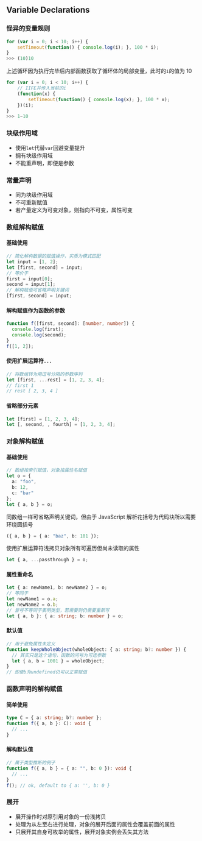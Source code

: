 ## Variable Declarations

### 怪异的变量规则

```typescript
for (var i = 0; i < 10; i++) {
    setTimeout(function() { console.log(i); }, 100 * i);
}
>>> (10)10
```

上述循环因为执行完毕后内部函数获取了循环体的局部变量，此时的`i`的值为 10

```typescript
for (var i = 0; i < 10; i++) {
    // IIFE并传入当前的i
    (function(x) {
        setTimeout(function() { console.log(x); }, 100 * x);
    })(i);
}
>>> 1~10
```

### 块级作用域

- 使用`let`代替`var`回避变量提升
- 拥有块级作用域
- 不能重声明，即便是参数

### 常量声明

- 同为块级作用域
- 不可重新赋值
- 若产量定义为可变对象，则指向不可变，属性可变

### 数组解构赋值

#### 基础使用

```typescript
// 简化解构数据的赋值操作，实质为模式匹配
let input = [1, 2];
let [first, second] = input;
// 等价于
first = input[0];
second = input[1];
// 解构赋值可省略声明关键词
[first, second] = input;
```

#### 解构赋值作为函数的参数

```typescript
function f([first, second]: [number, number]) {
  console.log(first);
  console.log(second);
}
f([1, 2]);
```

#### 使用扩展运算符`...`

```typescript
// 将数组转为用逗号分隔的参数序列
let [first, ...rest] = [1, 2, 3, 4];
// first 1
// rest [ 2, 3, 4 ]
```

#### 省略部分元素

```typescript
let [first] = [1, 2, 3, 4];
let [, second, , fourth] = [1, 2, 3, 4];
```

### 对象解构赋值

#### 基础使用

```typescript
// 数组按索引赋值，对象按属性名赋值
let o = {
  a: "foo",
  b: 12,
  c: "bar"
};
let { a, b } = o;
```

同数组一样可省略声明关键词，但由于 JavaScript 解析花括号为代码块所以需要环绕圆括号

```typescript
({ a, b } = { a: "baz", b: 101 });
```

使用扩展运算符浅拷贝对象所有可遍历但尚未读取的属性

```typescript
let { a, ...passthrough } = o;
```

#### 属性重命名

```typescript
let { a: newName1, b: newName2 } = o;
// 等同于
let newName1 = o.a;
let newName2 = o.b;
// 冒号不等同于表明类型，若需要则仍需要重新写
let { a, b }: { a: string; b: number } = o;
```

#### 默认值

```typescript
// 用于避免属性未定义
function keepWholeObject(wholeObject: { a: string; b?: number }) {
  // 其实只是这个语句，函数的问号为可选参数
  let { a, b = 1001 } = wholeObject;
}
// 即使b为undefined仍可以正常赋值
```

### 函数声明的解构赋值

#### 简单使用

```typescript
type C = { a: string; b?: number };
function f({ a, b }: C): void {
  // ...
}
```

#### 解构默认值

```typescript
// 属于类型推断的例子
function f({ a, b } = { a: "", b: 0 }): void {
  // ...
}
f(); // ok, default to { a: '', b: 0 }
```

### 展开

- 展开操作时对原引用对象的一份浅拷贝
- 处理为从左至右进行处理，对象的展开后面的属性会覆盖前面的属性
- 只展开其自身可枚举的属性，展开对象实例会丢失其方法
